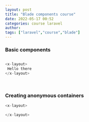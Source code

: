 ```yaml
---
layout: post
title: "Blade components course"
date: 2022-05-17 00:52
categories: course laravel
author: 
tags: ["laravel","course","blade"]
---
```




### Basic components

```php

<x-layout>  
 Hello there  
</x-layout>

```

<br>


### Creating anonymous containers

```php
<x-layout>  
    
</x-layout>



```

